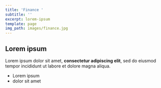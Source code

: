```yaml
---
title: 'Finance '
subtitle: ''
excerpt: lorem-ipsum
template: page
img_path: images/finance.jpg
---
```

## Lorem ipsum

Lorem ipsum dolor sit amet, **consectetur adipiscing elit**, sed do eiusmod tempor incididunt ut labore et dolore magna aliqua.

- Lorem ipsum
- dolor sit amet